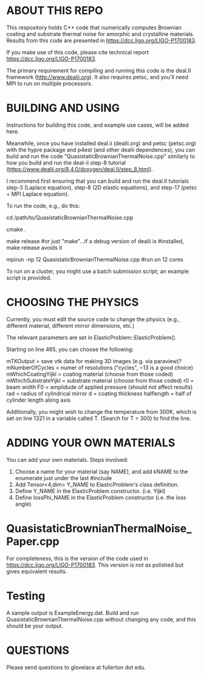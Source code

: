 ABOUT THIS REPO
=====================

This respository holds C++ code that numerically computes Brownian coating and substrate thermal noise for amorphic and crystalline materials. Results from this code are presented in https://dcc.ligo.org/LIGO-P1700183.

If you make use of this code, please cite technical report https://dcc.ligo.org/LIGO-P1700183.

The primary requirement for compiling and running this code is the deal.II framework (http://www.dealii.org). It also requires petsc, and you'll need MPI to run on multiple processors.

BUILDING AND USING
=====================

Instructions for building this code, and example use cases, will be added here.

Meanwhile, once you have installed deal.ii (dealii.org) and petsc (petsc.org) with the hypre package and p4est (and other dealii dependences), you can build and run the code "QuasistaticBrownianThermalNoise.cpp" similarly to how you build and run the deal-ii step-8 tutorial (https://www.dealii.org/8.4.0/doxygen/deal.II/step_8.html).

I recommend first ensuring that you can build and run the deal.II tutorials step-3 (Laplace equation), step-8 (2D elastic equations), and step-17 (petsc + MPI Laplace equation).

To run the code, e.g., do this:

cd /path/to/QuasistaticBrownianThermalNoise.cpp

cmake .

make release #or just "make"...if a debug version of dealii is 
             #installed, make release avoids it

mpirun -np 12 QuasistaticBrownianThermalNoise.cpp #run on 12 cores


To run on a cluster, you might use a batch submission script; an example 
script is provided.

CHOOSING THE PHYSICS
=====================
Currently, you must edit the source code to change the physics 
(e.g., different material, different mirror dimensions, etc.) 

The relevant parameters are set in ElasticProblem::ElasticProblem().

Starting on line 465, you can choose the following:

  mTKOutput = save vtk data for making 3D images (e.g. via paraview)?
  mNumberOfCycles = numer of resolutions ("cycles", ~13 is a good choice)
  mWhichCoatingYijkl = coating material (choose from those coded)
  mWhichSubstrateYijkl = substrate material (choose from those coded)
  r0 = beam width
  F0 = amplidude of applied pressure (should not affect results)
  rad = radius of cylindrical mirror
  d = coating thickness
  halflength = half of cylinder length along axis
  
Additionally, you might wish to change the temperature from 300K, which is set
on line 1321 in a variable called T. (Search for T = 300) to find the line.

ADDING YOUR OWN MATERIALS
=========================

You can add your own materials. Steps involved:
1. Choose a name for your material (say NAME), and add kNAME to the enumerate 
just under the last #include
2. Add Tensor<4,dim> Y_NAME to ElasticProblem's class definition.
3. Define Y_NAME in the ElasticProblem constructor. (i.e. Yijkl)
4. Define lossPhi_NAME in the ElasticProblem constructor (i.e. the loss angle).


QuasistaticBrownianThermalNoise_Paper.cpp
============================================

For completeness, this is the version of the code used in https://dcc.ligo.org/LIGO-P1700183. This version is not as polished but gives equivalent results.

Testing
============================================
A sample output is ExampleEnergy.dat. Build and run QuasistaticBrownianThermalNoise.cpp without 
changing any code, and this should be your output.

QUESTIONS
===========================================
Please send questions to glovelace at fullerton dot edu.